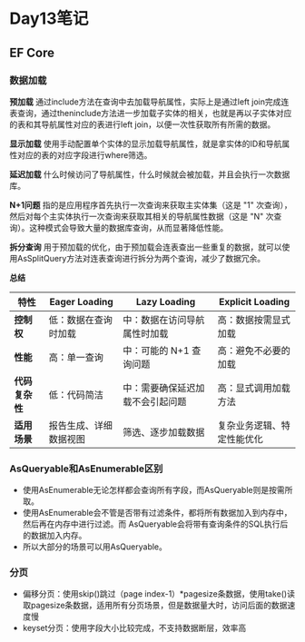 # Day13笔记

## EF Core

### 数据加载

**预加载**
通过include方法在查询中去加载导航属性，实际上是通过left join完成连表查询，通过theninclude方法进一步加载子实体的相关，也就是再以子实体对应的表和其导航属性对应的表进行left join，以便一次性获取所有所需的数据。

**显示加载**
使用手动配置单个实体的显示加载导航属性，就是拿实体的ID和导航属性对应的表的对应字段进行where筛选。

**延迟加载**
什么时候访问了导航属性，什么时候就会被加载，并且会执行一次数据库。

**N+1问题**
指的是应用程序首先执行一次查询来获取主实体集（这是 "1" 次查询），然后对每个主实体执行一次查询来获取其相关的导航属性数据（这是 "N" 次查询）。这种模式会导致大量的数据库查询，从而显著降低性能。

**拆分查询**
用于预加载的优化，由于预加载会连表查出一些重复的数据，就可以使用AsSplitQuery方法对连表查询进行拆分为两个查询，减少了数据冗余。

**总结**

| 特性                 | Eager Loading          | Lazy Loading                     | Explicit Loading           |
| ---------------------- | ------------------------ | ---------------------------------- | ---------------------------- |
| **控制权**     | 低：数据在查询时加载   | 中：数据在访问导航属性时加载     | 高：数据按需显式加载       |
| **性能**       | 高：单一查询           | 中：可能的 N+1 查询问题          | 高：避免不必要的加载       |
| **代码复杂性** | 低：代码简洁           | 中：需要确保延迟加载不会引起问题 | 高：显式调用加载方法       |
| **适用场景**   | 报告生成、详细数据视图 |筛选、逐步加载数据         | 复杂业务逻辑、特定性能优化 |

### AsQueryable和AsEnumerable区别

- 使用AsEnumerable无论怎样都会查询所有字段，而AsQueryable则是按需所取。
- 使用AsEnumerable会不管是否带有过滤条件，都将所有数据加入到内存中，然后再在内存中进行过滤。而	  AsQueryable会将带有查询条件的SQL执行后的数据加入内存。
- 所以大部分的场景可以用AsQueryable。

### 分页

- 偏移分页：使用skip()跳过（page index-1）*pagesize条数据，使用take()读取pagesize条数据，适用所有分页场景，但是数据量大时，访问后面的数据速度慢
- keyset分页：使用字段大小比较完成，不支持数据断层，效率高

